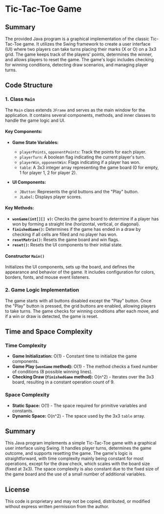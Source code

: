 # Tic-Tac-Toe Game

## Summary
The provided Java program is a graphical implementation of the classic Tic-Tac-Toe game. It utilizes the Swing framework to create a user interface (UI) where two players can take turns placing their marks (X or O) on a 3x3 grid. The game keeps track of the players' points, determines the winner, and allows players to reset the game. The game's logic includes checking for winning conditions, detecting draw scenarios, and managing player turns.

## Code Structure

### 1. **Class `Main`**
The `Main` class extends `JFrame` and serves as the main window for the application. It contains several components, methods, and inner classes to handle the game logic and UI.

#### Key Components:
- **Game State Variables:** 
  - `playerPoints`, `opponentPoints`: Track the points for each player.
  - `playerTurn`: A boolean flag indicating the current player's turn.
  - `playerWin`, `opponentWin`: Flags indicating if a player has won.
  - `table`: A 3x3 integer array representing the game board (0 for empty, 1 for player 1, 2 for player 2).

- **UI Components:**
  - `JButton`: Represents the grid buttons and the "Play" button.
  - `JLabel`: Displays player scores.

#### Key Methods:
- **`wonGame(int[][] v)`:** Checks the game board to determine if a player has won by forming a straight line (horizontal, vertical, or diagonal).
- **`finishedGame()`:** Determines if the game has ended in a draw by checking if all cells are filled and no player has won.
- **`resetMatrix()`:** Resets the game board and win flags.
- **`reset()`:** Resets the UI components to their initial state.

#### Constructor `Main()`
Initializes the UI components, sets up the board, and defines the appearance and behavior of the game. It includes configuration for colors, borders, fonts, and mouse event listeners.

### 2. **Game Logic Implementation**
The game starts with all buttons disabled except the "Play" button. Once the "Play" button is pressed, the grid buttons are enabled, allowing players to take turns. The game checks for winning conditions after each move, and if a win or draw is detected, the game is reset.

## Time and Space Complexity

### Time Complexity
- **Game Initialization:** O(1) - Constant time to initialize the game components.
- **Game Play (`wonGame` method):** O(1) - The method checks a fixed number of conditions (8 possible winning lines).
- **Checking Draw (`finishedGame` method):** O(n^2) - Iterates over the 3x3 board, resulting in a constant operation count of 9.

### Space Complexity
- **Static Space:** O(1) - The space required for primitive variables and constants.
- **Dynamic Space:** O(n^2) - The space used by the 3x3 `table` array.

## Summary
This Java program implements a simple Tic-Tac-Toe game with a graphical user interface using Swing. It handles player turns, determines the game outcome, and supports resetting the game. The game's logic is straightforward, with time complexity mainly being constant for most operations, except for the draw check, which scales with the board size (fixed at 3x3). The space complexity is also constant due to the fixed size of the game board and the use of a small number of additional variables.

## License

This code is proprietary and may not be copied, distributed, or modified without express written permission from the author.